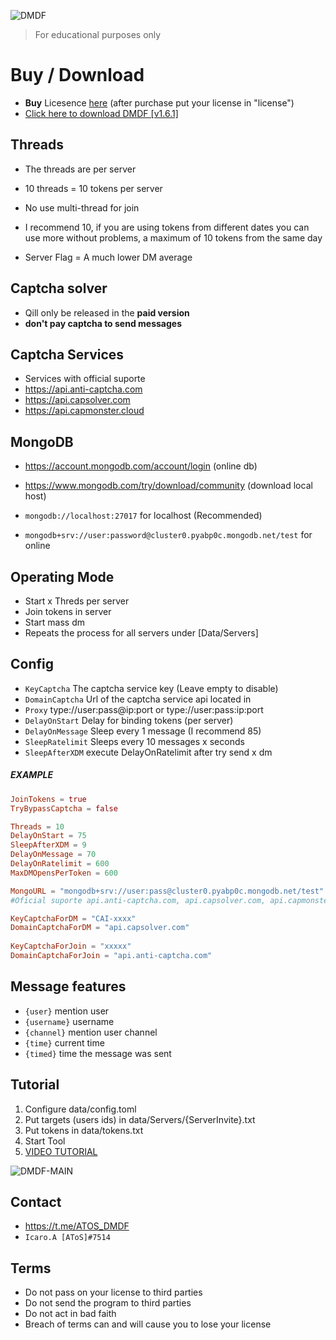 ![DMDF](https://user-images.githubusercontent.com/127346906/224520680-ae2c6ff6-c244-4f48-bc14-98df87d075ca.jpg)


> For educational purposes only


# Buy / Download
- **Buy** Licesence [here](https://discordsociety.sellix.io/product/640d2ced7cd1e) (after purchase put your license in "license")
- [Click here to download DMDF [v1.6.1]](https://we.tl/t-n1VRutpFm7)


## Threads

- The threads are per server
- 10 threads = 10 tokens per server
- No use multi-thread for join

- I recommend 10, if you are using tokens from different dates you can use more without problems, a maximum of 10 tokens from the same day 
- Server Flag = A much lower DM average


## **Captcha solver**
- Qill only be released in the **paid version**
- **don't pay captcha to send messages**


## Captcha Services

- Services with official suporte 
- https://api.anti-captcha.com
- https://api.capsolver.com
- https://api.capmonster.cloud 


## MongoDB

- https://account.mongodb.com/account/login (online db)
- https://www.mongodb.com/try/download/community (download local host)

- `mongodb://localhost:27017` for localhost (Recommended)
- `mongodb+srv://user:password@cluster0.pyabp0c.mongodb.net/test` for online


## Operating Mode

-  Start x Threds per server
-  Join tokens in server 
-  Start mass dm
-  Repeats the process for all servers under [Data/Servers]


## Config

- `KeyCaptcha` The captcha service key (Leave empty to disable)
-  `DomainCaptcha` Url of the captcha service api located in 
- `Proxy` type://user:pass@ip:port or type://user:pass:ip:port
-  `DelayOnStart` Delay for binding tokens (per server)
-  `DelayOnMessage` Sleep every 1 message (I recommend 85)
-  `SleepRatelimit` Sleeps every 10 messages x seconds
-  `SleepAfterXDM` execute DelayOnRatelimit after try send x dm

##### EXAMPLE

```toml
JoinTokens = true
TryBypassCaptcha = false  

Threads = 10    
DelayOnStart = 75  
SleepAfterXDM = 9  
DelayOnMessage = 70  
DelayOnRatelimit = 600  
MaxDMOpensPerToken = 600  

MongoURL = "mongodb+srv://user:pass@cluster0.pyabp0c.mongodb.net/test"  
#Oficial suporte api.anti-captcha.com, api.capsolver.com, api.capmonster.cloud  

KeyCaptchaForDM = "CAI-xxxx"  
DomainCaptchaForDM = "api.capsolver.com"  
  
KeyCaptchaForJoin = "xxxxx"  
DomainCaptchaForJoin = "api.anti-captcha.com"
```

## Message features

- `{user}` mention user 
- `{username}` username
- `{channel}` mention user channel
- `{time}` current time 
- `{timed}` time the message was sent

## Tutorial

1. Configure data/config.toml
2. Put targets (users ids) in data/Servers/{ServerInvite}.txt
3. Put tokens in data/tokens.txt
4. Start Tool
5. [VIDEO TUTORIAL](https://t.me/ATOS_DMDF/5)

![DMDF-MAIN](https://media.discordapp.net/attachments/1050232164383461446/1084076506193596457/image.png?width=843&height=474)

## Contact
- https://t.me/ATOS_DMDF
- `Icaro.A [AToS]#7514`

## Terms

-  Do not pass on your license to third parties
-  Do not send the program to third parties
-  Do not act in bad faith
-  Breach of terms can and will cause you to lose your license
